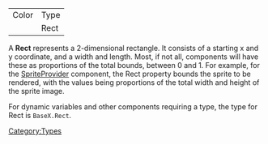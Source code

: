 |       |      |
|-------|------|
| Color | Type |
|       | Rect |

A **Rect** represents a 2-dimensional rectangle. It consists of a
starting x and y coordinate, and a width and length. Most, if not all,
components will have these as proportions of the total bounds, between 0
and 1. For example, for the
[SpriteProvider](SpriteProvider_(Component) "wikilink") component, the
Rect property bounds the sprite to be rendered, with the values being
proportions of the total width and height of the sprite image.

For dynamic variables and other components requiring a type, the type
for Rect is `BaseX.Rect`.

[Category:Types](Category:Types "wikilink")